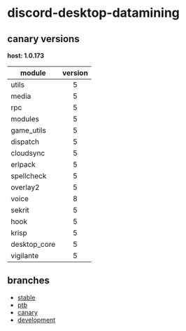 # discord-desktop-datamining

## canary versions

**host: 1.0.173**

| module | version |
| ------ | :-----: |
| utils | 5 |
| media | 5 |
| rpc | 5 |
| modules | 5 |
| game_utils | 5 |
| dispatch | 5 |
| cloudsync | 5 |
| erlpack | 5 |
| spellcheck | 5 |
| overlay2 | 5 |
| voice | 8 |
| sekrit | 5 |
| hook | 5 |
| krisp | 5 |
| desktop_core | 5 |
| vigilante | 5 |

## branches

- [stable](https://github.com/OpenAsar/discord-desktop-datamining/tree/stable)
- [ptb](https://github.com/OpenAsar/discord-desktop-datamining/tree/ptb)
- [canary](https://github.com/OpenAsar/discord-desktop-datamining/tree/canary)
- [development](https://github.com/OpenAsar/discord-desktop-datamining/tree/development)